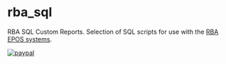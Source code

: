 # rba_sql
RBA SQL Custom Reports.
Selection of SQL scripts for use with the [RBA EPOS systems](https://www.rbauk.com/).

[![paypal](https://www.paypalobjects.com/en_GB/i/btn/btn_donate_SM.gif)](https://www.paypal.me/DavidCSargent/1)
